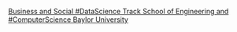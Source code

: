 [Business and Social #DataScience Track   School of Engineering and #ComputerScience   Baylor University](https://qi.tc/qi/117767)